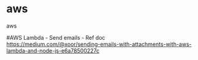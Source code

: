 # aws
aws

#AWS Lambda - Send emails - Ref doc
https://medium.com/@xoor/sending-emails-with-attachments-with-aws-lambda-and-node-js-e6a78500227c
